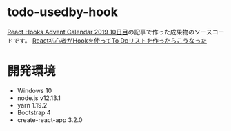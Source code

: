 # todo-usedby-hook

[React Hooks Advent Calendar 2019 10日目](https://qiita.com/advent-calendar/2019/react-hooks)の記事で作った成果物のソースコードです。
[React初心者がHookを使ってTo Doリストを作ったらこうなった](https://qiita.com/koralle/items/f4dc71de057bf1b3062a)

# 開発環境

* Windows 10
* node.js v12.13.1
* yarn 1.19.2
* Bootstrap 4
* create-react-app 3.2.0
